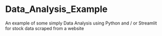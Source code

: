 # Data_Analysis_Example
An example of some simply Data Analysis using Python and / or Streamlit for stock data scraped from a website
